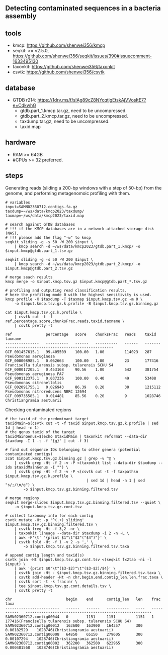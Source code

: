 ## Detecting contaminated sequences in a bacteria assembly

## tools

- kmcp: https://github.com/shenwei356/kmcp
- seqkit: >= v2.5.0, https://github.com/shenwei356/seqkit/issues/390#issuecomment-1633495130
- taxonkit: https://github.com/shenwei356/taxonkit
- csvtk: https://github.com/shenwei356/csvtk

## database

- GTDB r214: https://1drv.ms/f/s!Ag89cZ8NYcqtlgEtskAjVVosItE7?e=CdkwhG
    - gtdb.part_1.kmcp.tar.gz, need to be uncompressed.
    - gtdb.part_2.kmcp.tar.gz, need to be uncompressed.
    - taxdump.tar.gz, need to be uncompressed.
    - taxid.map


## hardware

- RAM >= 64GB
- #CPUs >= 32 preferred.

## steps

Generating reads (sliding a 200-bp windows with a step of 50-bp) from the genome,
and performing metagenomoic profiling with them.

    # variables
    input=SAMN02360712.contigs.fa.gz
    taxdump=~/ws/data/kmcp2023/taxdump/
    taxmap=~/ws/data/kmcp2023/taxid.map

    # search against GTDB databases
    # !!! if the KMCP databases are in a network-attached storage disk (NAS),
    # !!! please add the flag "-w" to kmcp
    seqkit sliding -g -s 50 -W 200 $input \
        | kmcp search -d ~/ws/data/kmcp2023/gtdb.part_1.kmcp/ -o $input.kmcp@gtdb.part_1.tsv.gz

    seqkit sliding -g -s 50 -W 200 $input \
        | kmcp search -d ~/ws/data/kmcp2023/gtdb.part_2.kmcp/ -o $input.kmcp@gtdb.part_2.tsv.gz

    # merge seach results
    kmcp merge -o $input.kmcp.tsv.gz $input.kmcp@gtdb.part_*.tsv.gz

    # profiling and outputing read classification results.
    # here the profiling mode 0 with the highest sensitivity is used.
    kmcp profile -X $taxdump -T $taxmap $input.kmcp.tsv.gz -m 0 \
        -o $input.kmcp.tsv.gz.k.profile -B $input.kmcp.tsv.gz.binning.gz

    cat $input.kmcp.tsv.gz.k.profile \
        | csvtk cut -t -f ref,percentage,score,chunksFrac,reads,taxid,taxname \
        | csvtk pretty -t

    ref               percentage   score    chunksFrac   reads    taxid     taxname
    ---------------   ----------   ------   ----------   ------   -------   ------------------------------------------------
    GCF_001457615.1   99.405509    100.00   1.00         114023   287       Pseudomonas aeruginosa
    GCF_000008985.1   0.062663     100.00   1.00         23       177416    Francisella tularensis subsp. tularensis SCHU S4
    GCF_000017205.1   0.453168     90.56    1.00         542      381754    Pseudomonas aeruginosa PA7
    GCF_900112375.1   0.037236     100.00   0.40         49       53408     Pseudomonas citronellolis
    GCF_002091755.1   0.026943     86.39    0.20         30       1215112   Pseudomonas nitroreducens NBRC 12694
    GCF_009735585.1   0.014481     85.56    0.20         9        1028746   Christiangramia aestuarii

Checking contaminated regions

    # the taxid of the predominant target
    taxidMain=$(csvtk cut -t -f taxid $input.kmcp.tsv.gz.k.profile | sed 1d | head -n 1)
    # the genus taxid of the target
    taxidMainGenus=$(echo $taxidMain | taxonkit reformat --data-dir $taxdump -I 1 -t -f '{g}' | cut -f 3)

    # find out sequence IDs belonging to other genera (potential contaminated contigs)
    zcat $input.kmcp.tsv.gz.binning.gz | grep -v ^@ \
        | csvtk grep -Ht -f 2 -v -P <(taxonkit list --data-dir $taxdump --ids $taxidMainGenus -I "") \
        | csvtk grep -Ht -f 2 -v -P <(csvtk cut -t -f taxpathsn $input.kmcp.tsv.gz.k.profile \
                                        | sed 1d | head -n 1 | sed "s/;/\n/g") \
            -o $input.kmcp.tsv.gz.binning.filtered.tsv

    # merge regions
    seqkit merge-slides $input.kmcp.tsv.gz.binning.filtered.tsv --quiet \
        -o $input.kmcp.tsv.gz.cont.tsv

    # collect taxonomy info for each contig
    csvtk mutate -Ht -p '^(.+)_sliding' $input.kmcp.tsv.gz.binning.filtered.tsv \
        | csvtk freq -Ht -f 3,2 -nr \
        | taxonkit lineage --data-dir $taxdump -i 2 -n -L \
        | awk -F'\t' '{print $1"\t"$2"("$4")"}' \
        | csvtk fold -Ht -f 1 -v 2 -s ',' \
            -o $input.kmcp.tsv.gz.binning.filtered.tsv.taxa

    # append contig length and taxid(s)
    csvtk join -Ht $input.kmcp.tsv.gz.cont.tsv <(seqkit fx2tab -ni -l $input) \
        | awk '{print $0"\t"($3-$2)"\t"($3-$2)/$4}' \
        | csvtk join -Ht - $input.kmcp.tsv.gz.binning.filtered.tsv.taxa \
        | csvtk add-header -Ht -n chr,begin,end,contig_len,len,frac,taxa \
        | csvtk sort -t -k frac:nr \
        | tee $input.kmcp.tsv.gz.cont.details.tsv \
        | csvtk pretty -t

    chr                        begin    end      contig_len   len    frac          taxa
    ------------------------   ------   ------   ----------   ----   -----------   --------------------------------------------------------
    SAMN02360712.contig00044   0        1151     1151         1151   1             177416(Francisella tularensis subsp. tularensis SCHU S4)
    SAMN02360712.contig00012   163600   163900   164357       300    0.00182529    1028746(Christiangramia aestuarii)
    SAMN02360712.contig00008   64850    65150    279605       300    0.00107294    1028746(Christiangramia aestuarii)
    SAMN02360712.contig00002   362200   362500   622965       300    0.000481568   1028746(Christiangramia aestuarii)
